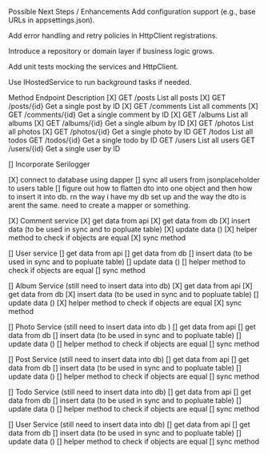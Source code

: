 Possible Next Steps / Enhancements
Add configuration support (e.g., base URLs in appsettings.json).

Add error handling and retry policies in HttpClient registrations.

Introduce a repository or domain layer if business logic grows.

Add unit tests mocking the services and HttpClient.

Use IHostedService to run background tasks if needed.

Method	Endpoint	Description
[X] GET	/posts	List all posts
[X] GET	/posts/{id}	Get a single post by ID
[X] GET	/comments	List all comments
[X] GET	/comments/{id}	Get a single comment by ID
[X] GET	/albums	List all albums
[X] GET	/albums/{id}	Get a single album by ID
[X] GET	/photos	List all photos
[X] GET	/photos/{id}	Get a single photo by ID
GET	/todos	List all todos
GET	/todos/{id}	Get a single todo by ID
GET	/users	List all users
GET	/users/{id}	Get a single user by ID

[] Incorporate Serilogger

[X] connect to database using dapper
[] sync all users from jsonplaceholder to users table
[] figure out how to flatten dto into one object and then how to insert it into db. 
rn the way i have my db set up and the way the dto is arent the same. need to create a mapper or something.


[X] Comment service
	[X] get data from api
	[X] get data from db
	[X] insert data (to be used in sync and to popluate table)
	[X] update data ()
	[X] helper method to check if objects are equal
	[X] sync method

[] User service
	[] get data from api
	[] get data from db
	[] insert data (to be used in sync and to popluate table)
	[] update data ()
	[] helper method to check if objects are equal
	[] sync method

[] Album Service (still need to insert data into db)
	[X] get data from api
	[X] get data from db
	[X] insert data (to be used in sync and to popluate table)
	[] update data ()
	[X] helper method to check if objects are equal
	[X] sync method

[] Photo Service (still need to insert data into db )
	[] get data from api
	[] get data from db
	[] insert data (to be used in sync and to popluate table)
	[] update data ()
	[] helper method to check if objects are equal
	[] sync method

[] Post Service (still need to insert data into db)
	[] get data from api
	[] get data from db
	[] insert data (to be used in sync and to popluate table)
	[] update data ()
	[] helper method to check if objects are equal
	[] sync method

[] Todo Service (still need to insert data into db)
	[] get data from api
	[] get data from db
	[] insert data (to be used in sync and to popluate table)
	[] update data ()
	[] helper method to check if objects are equal
	[] sync method

[] User Service (still need to insert data into db)
	[] get data from api
	[] get data from db
	[] insert data (to be used in sync and to popluate table)
	[] update data ()
	[] helper method to check if objects are equal
	[] sync method
